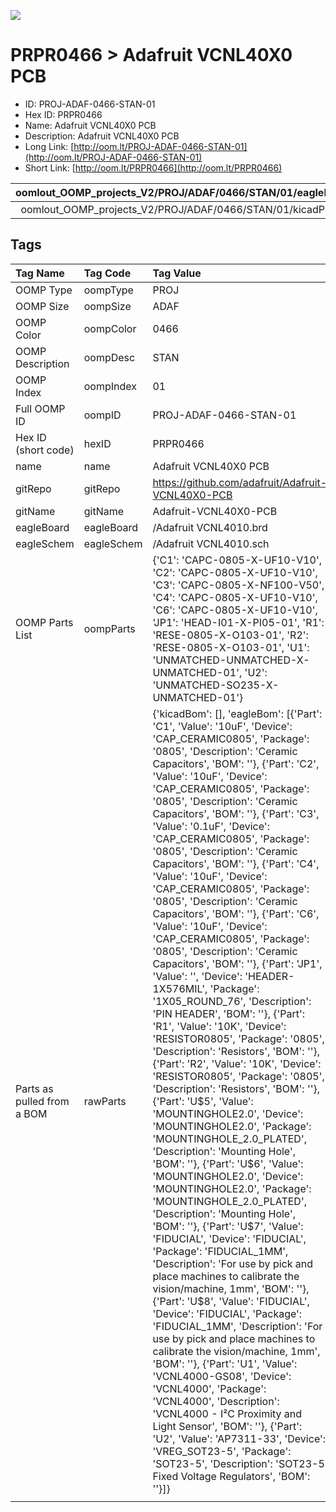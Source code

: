


  
![][im]
# PRPR0466 > Adafruit VCNL40X0 PCB

- ID: PROJ-ADAF-0466-STAN-01
- Hex ID: PRPR0466
- Name: Adafruit VCNL40X0 PCB
- Description: Adafruit VCNL40X0 PCB
- Long Link: [http://oom.lt/PROJ-ADAF-0466-STAN-01](http://oom.lt/PROJ-ADAF-0466-STAN-01)
- Short Link: [http://oom.lt/PRPR0466](http://oom.lt/PRPR0466)
  

|oomlout_OOMP_projects_V2/PROJ/ADAF/0466/STAN/01/eagleImage.png|oomlout_OOMP_projects_V2/PROJ/ADAF/0466/STAN/01/eagleSchemImage.png|oomlout_OOMP_projects_V2/PROJ/ADAF/0466/STAN/01/kicadPcb3dFront.png|oomlout_OOMP_projects_V2/PROJ/ADAF/0466/STAN/01/kicadPcb3dBack.png|
| :---: | :---: | :---: | :---: |
|oomlout_OOMP_projects_V2/PROJ/ADAF/0466/STAN/01/kicadPcb3d.png||||

## Tags
  

|Tag Name|Tag Code|Tag Value|
| :--- | :--- | :--- |
|OOMP Type|oompType|PROJ|
|OOMP Size|oompSize|ADAF|
|OOMP Color|oompColor|0466|
|OOMP Description|oompDesc|STAN|
|OOMP Index|oompIndex|01|
|Full OOMP ID|oompID|PROJ-ADAF-0466-STAN-01|
|Hex ID (short code)|hexID|PRPR0466|
|name|name|Adafruit VCNL40X0 PCB|
|gitRepo|gitRepo|https://github.com/adafruit/Adafruit-VCNL40X0-PCB|
|gitName|gitName|Adafruit-VCNL40X0-PCB|
|eagleBoard|eagleBoard|/Adafruit VCNL4010.brd|
|eagleSchem|eagleSchem|/Adafruit VCNL4010.sch|
|OOMP Parts List|oompParts|{'C1': 'CAPC-0805-X-UF10-V10', 'C2': 'CAPC-0805-X-UF10-V10', 'C3': 'CAPC-0805-X-NF100-V50', 'C4': 'CAPC-0805-X-UF10-V10', 'C6': 'CAPC-0805-X-UF10-V10', 'JP1': 'HEAD-I01-X-PI05-01', 'R1': 'RESE-0805-X-O103-01', 'R2': 'RESE-0805-X-O103-01', 'U1': 'UNMATCHED-UNMATCHED-X-UNMATCHED-01', 'U2': 'UNMATCHED-SO235-X-UNMATCHED-01'}|
|Parts as pulled from a BOM|rawParts|{'kicadBom': [], 'eagleBom': [{'Part': 'C1', 'Value': '10uF', 'Device': 'CAP_CERAMIC0805', 'Package': '0805', 'Description': 'Ceramic Capacitors', 'BOM': ''}, {'Part': 'C2', 'Value': '10uF', 'Device': 'CAP_CERAMIC0805', 'Package': '0805', 'Description': 'Ceramic Capacitors', 'BOM': ''}, {'Part': 'C3', 'Value': '0.1uF', 'Device': 'CAP_CERAMIC0805', 'Package': '0805', 'Description': 'Ceramic Capacitors', 'BOM': ''}, {'Part': 'C4', 'Value': '10uF', 'Device': 'CAP_CERAMIC0805', 'Package': '0805', 'Description': 'Ceramic Capacitors', 'BOM': ''}, {'Part': 'C6', 'Value': '10uF', 'Device': 'CAP_CERAMIC0805', 'Package': '0805', 'Description': 'Ceramic Capacitors', 'BOM': ''}, {'Part': 'JP1', 'Value': '', 'Device': 'HEADER-1X576MIL', 'Package': '1X05_ROUND_76', 'Description': 'PIN HEADER', 'BOM': ''}, {'Part': 'R1', 'Value': '10K', 'Device': 'RESISTOR0805', 'Package': '0805', 'Description': 'Resistors', 'BOM': ''}, {'Part': 'R2', 'Value': '10K', 'Device': 'RESISTOR0805', 'Package': '0805', 'Description': 'Resistors', 'BOM': ''}, {'Part': 'U$5', 'Value': 'MOUNTINGHOLE2.0', 'Device': 'MOUNTINGHOLE2.0', 'Package': 'MOUNTINGHOLE_2.0_PLATED', 'Description': 'Mounting Hole', 'BOM': ''}, {'Part': 'U$6', 'Value': 'MOUNTINGHOLE2.0', 'Device': 'MOUNTINGHOLE2.0', 'Package': 'MOUNTINGHOLE_2.0_PLATED', 'Description': 'Mounting Hole', 'BOM': ''}, {'Part': 'U$7', 'Value': 'FIDUCIAL', 'Device': 'FIDUCIAL', 'Package': 'FIDUCIAL_1MM', 'Description': 'For use by pick and place machines to calibrate the vision/machine, 1mm', 'BOM': ''}, {'Part': 'U$8', 'Value': 'FIDUCIAL', 'Device': 'FIDUCIAL', 'Package': 'FIDUCIAL_1MM', 'Description': 'For use by pick and place machines to calibrate the vision/machine, 1mm', 'BOM': ''}, {'Part': 'U1', 'Value': 'VCNL4000-GS08', 'Device': 'VCNL4000', 'Package': 'VCNL4000', 'Description': 'VCNL4000 - I²C Proximity and Light Sensor', 'BOM': ''}, {'Part': 'U2', 'Value': 'AP7311-33', 'Device': 'VREG_SOT23-5', 'Package': 'SOT23-5', 'Description': 'SOT23-5 Fixed Voltage Regulators', 'BOM': ''}]}|
||||



[im]: PROJ/ADAF/0466/STAN/01/kicadPcb3d_450.png
